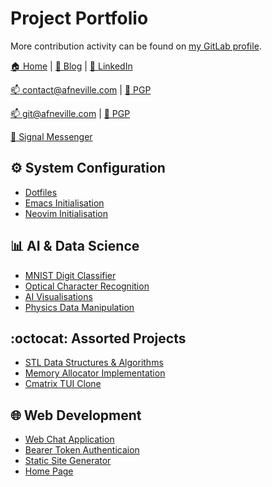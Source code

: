 # Project Portfolio

More contribution activity can be found on
[my GitLab profile](https://gitlab.com/afneville).

[:house: Home](https://afneville.com) |
[:speech_balloon: Blog](https://docs.afneville.com) |
[:bust_in_silhouette: LinkedIn](https://www.linkedin.com/in/afneville/)


[:mailbox: contact@afneville.com](mailto:contact@afneville.com) |
[:key: PGP](https://keys.openpgp.org/vks/v1/by-fingerprint/BB302E2E1E8460173DD869A0E584CD0E64E26B84)

[:mailbox: git@afneville.com](mailto:git@afneville.com) |
[:key: PGP](https://keys.openpgp.org/vks/v1/by-fingerprint/5327548E8A384B0036410BDF262E0CE9C78FD949)

[:iphone: Signal Messenger](https://signal.me/#eu/vaojnhDojUTxZPfY7OcrxXKde-0_TQoq8Ho1VGVasQ4Nx5l-27tJqbDod4z3zMfN)

## :gear: System Configuration

- [Dotfiles](https://github.com/afneville/dotfiles)
- [Emacs Initialisation](https://github.com/afneville/emacs-config)
- [Neovim Initialisation](https://github.com/afneville/nvim-config)

## :bar_chart: AI & Data Science

- [MNIST Digit Classifier](https://github.com/afneville/MNIST-solver)
- [Optical Character Recognition](https://github.com/afneville/OCR)
- [AI Visualisations](https://github.com/afneville/AI-visualisations)
- [Physics Data Manipulation](https://github.com/afneville/physics-data-manipulation)

## :octocat: Assorted Projects

- [STL Data Structures & Algorithms](https://github.com/afneville/DSA)
- [Memory Allocator Implementation](https://github.com/afneville/memory-allocator)
- [Cmatrix TUI Clone](https://github.com/afneville/cmatrix)

## :globe_with_meridians: Web Development

- [Web Chat Application](https://github.com/afneville/web-chat-application)
- [Bearer Token Authenticaion](https://github.com/afneville/bearer-authentication)
- [Static Site Generator](https://github.com/afneville/site-generator)
- [Home Page](https://github.com/afneville/website)
